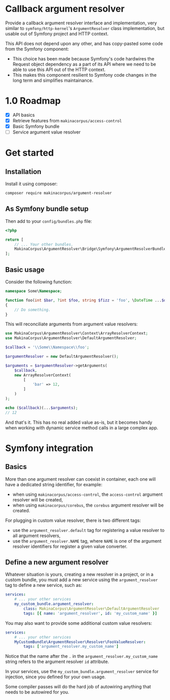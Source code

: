 # Callback argument resolver

Provide a callback argument resolver interface and implementation, very similar
to `symfony/http-kernel`'s `ArgumentResolver` class implementation, but usable
out of Symfony project and HTTP context.

This API does not depend upon any other, and has copy-pasted some code
from the Symfony component:

 - This choice has been made because Symfony's code hardwires the Request
   object dependency as a part of its API where we need to be able to use
   this API out of the HTTP context.
 - This makes this component resilient to Symfony code changes in the long
   term and simplifies maintainance.

# 1.0 Roadmap

 - [x] API basics
 - [x] Retrieve features from `makinacorpus/access-control`
 - [x] Basic Symfony bundle
 - [ ] Service argument value resolver

# Get started

## Installation

Install it using composer:

```sh
composer require makinacorpus/argument-resolver
```

## As Symfony bundle setup

Then add to your `config/bundles.php` file:

```php
<?php

return [
    // ... Your other bundles.
    MakinaCorpus\ArgumentResolver\Bridge\Symfony\ArgumentResolverBundle::class => ['all' => true],
];
```

## Basic usage

Consider the following function:

```php
namespace Some\Namespace;

function foo(int $bar, ?int $foo, string $fizz = 'foo', \DateTime ...$dates): void
{
    // Do something.
}
```

This will reconciliate arguments from argument value resolvers:

```php
use MakinaCorpus\ArgumentResolver\Context\ArrayResolverContext;
use MakinaCorpus\ArgumentResolver\DefaultArgumentResolver;

$callback = '\\Some\\Namespace\\foo';

$argumentResolver = new DefaultArgumentResolver();

$arguments = $argumentResolver->getArguments(
    $callback,
    new ArrayResolverContext(
        [
            'bar' => 12,
        ]
    )
);

echo ($callback)(...$arguments);
// 12
```

And that's it. This has no real added value as-is, but it becomes handy when
working with dynamic service method calls in a large complex app.

# Symfony integration

## Basics

More than one argument resolver can coexist in container, each one will have a
dedicated string identifier, for example:

 - when using `makinacorpus/access-control`, the `access-control` argument
   resolver will be created,
 - when using `makinacorpus/corebus`, the `corebus` argument resolver will be
   created.

For plugging in custom value resolver, there is two different tags:

 - use the `argument_resolver.default` tag for registering a value resolver
   to all argument resolvers,
 - use the `argument_resolver.NAME` tag, where `NAME` is one of the argument
   resolver identifiers for register a given value converter.

## Define a new argument resolver

Whatever situation is yours, creating a new resolver in a project, or in a
custom bundle, you must add a new service using the `argument_resolver` tag
to define a new service, such as:

```yaml
services:
    # ... your other services
    my_custom_bundle.argument_resolver:
        class: MakinaCorpus\ArgumentResolver\DefaultArgumentResolver
        tags: [{ name: 'argument_resolver', id: 'my_custom_name' }]
```

You may also want to provide some additional custom value resolvers:

```yaml
services:
    # ... your other services
    MyCustomBundle\ArgumentResolver\Resolver\FooValueResolver:
        tags: ['argument_resolver.my_custom_name']
```

Notice that the name after the `.` in the `argument_resolver.my_custom_name`
string refers to the argument resolver `id` attribute.

In your services, use the `my_custom_bundle.argument_resolver` service for
injection, since you defined for your own usage.

Some compiler passes will do the hard job of autowiring anything that needs
to be autowired for you.
